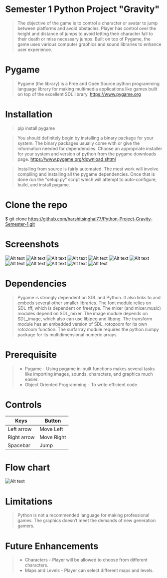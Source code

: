 # Semester 1 Python Project "Gravity"
> The objective of the game is to control a character or avatar to jump between platforms and avoid obstacles. Player has control over the height and distance of jumps to avoid letting their character fall to their death or miss necessary jumps. Built on top of Pygame, the game uses various computer graphics and sound libraries to enhance user experience.

# Pygame
> Pygame (the library) is a Free and Open Source python programming language library for making multimedia applications like games built on top of the excellent SDL library. https://www.pygame.org

# Installation
> pip install pygame

> You should definitely begin by installing a binary package for your system. The binary packages usually come with or give the information needed for dependencies. Choose an appropriate installer for your system and version of python from the pygame downloads page. https://www.pygame.org/download.shtml

> Installing from source is fairly automated. The most work will involve compiling and installing all the pygame dependencies. Once that is done run the "setup.py" script which will attempt to auto-configure, build, and install pygame.

# Clone the repo
 $ git clone https://github.com/harshitsinghai77/Python-Project-Gravity-Semester-1.git
 
# Screenshots
![Alt text](screenshots/gravity_5.png?raw=true)
![Alt text](screenshots/gravity_6.png?raw=true)
![Alt text](screenshots/gravity_7.png?raw=true)
![Alt text](screenshots/gravity_8.png?raw=true)
![Alt text](screenshots/gravity_9.png?raw=true)
![Alt text](screenshots/gravity_10.png?raw=true)
![Alt text](screenshots/gravity_11.png?raw=true)
![Alt text](screenshots/gravity_12.png?raw=true)
![Alt text](screenshots/gravity_1.JPG?raw=true)
![Alt text](screenshots/gravity_2.JPG?raw=true)
![Alt text](screenshots/gravity_3.JPG?raw=true)
![Alt text](screenshots/gravity_4.JPG?raw=true)

# Dependencies
> Pygame is strongly dependent on SDL and Python. It also links to and embeds several other smaller libraries. The font module relies on SDL_tff, which is dependent on freetype. The mixer (and mixer.music) modules depend on SDL_mixer. The image module depends on SDL_image, which also can use libjpeg and libpng. The transform module has an embedded version of SDL_rotozoom for its own rotozoom function. The surfarray module requires the python numpy package for its multidimensional numeric arrays.

 # Prerequisite
 > * Pygame - Using pygame in-built functions makes several tasks like importing images, sounds, characters, and graphics much easier.
 > * Object Oriented Programming - To write efficient code. 
 
 # Controls
 Keys | Button
------------ | -------------
Left arrow | Move Left
Right arrow | Move Right
Spacebar | Jump
 
 # Flow chart
 ![Alt text](/screenshots/flowchart.png?raw=true "Gravity Flow Chart")

# Limitations
> Python is not a recommended language for making professional games. The graphics doesn’t meet the demands of new generation gamers.

# Future Enhancements
> * Characters - Player will be allowed to choose from different characters.
> * Maps and Levels - Player can select different maps and levels.
  
  



